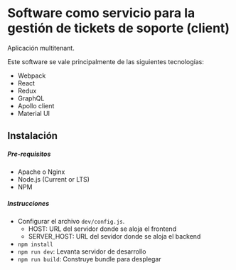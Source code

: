 # Software como servicio para la gestión de tickets de soporte (client)

Aplicación multitenant.

Este software se vale principalmente de las siguientes tecnologías:

- Webpack
- React
- Redux
- GraphQL
- Apollo client
- Material UI

## Instalación

##### Pre-requisitos

- Apache o Nginx
- Node.js (Current or LTS)
- NPM

##### Instrucciones

- Configurar el archivo `dev/config.js`.
    - HOST: URL del servidor donde se aloja el frontend
    - SERVER_HOST: URL del sevidor donde se aloja el backend
- `npm install`
- `npm run dev`: Levanta servidor de desarrollo
- `npm run build`: Construye bundle para desplegar

